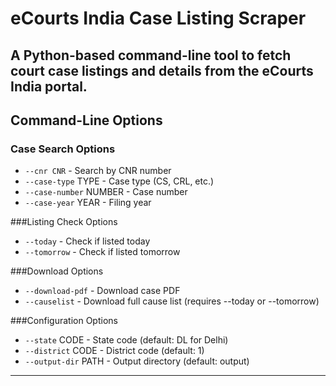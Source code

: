 # eCourts India Case Listing Scraper
A Python-based command-line tool to fetch court case listings and details from the eCourts India portal.
---
## Command-Line Options
### Case Search Options

- ```--cnr CNR``` - Search by CNR number
- ```--case-type``` TYPE - Case type (CS, CRL, etc.)
- ```--case-number``` NUMBER - Case number
- ```--case-year``` YEAR - Filing year

###Listing Check Options

- ```--today``` - Check if listed today
- ```--tomorrow``` - Check if listed tomorrow

###Download Options

- ```--download-pdf``` - Download case PDF
- ```--causelist``` - Download full cause list (requires --today or --tomorrow)

###Configuration Options

- ```--state``` CODE - State code (default: DL for Delhi)
- ```--district``` CODE - District code (default: 1)
- ```--output-dir``` PATH - Output directory (default: output)
---
